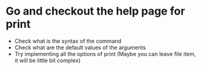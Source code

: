 # Go and checkout the help page for print

- Check what is the syntax of the command
- Check what are the default values of the arguments
- Try implementing all the options of print (Maybe you can leave file item, it will be little bit complex)


